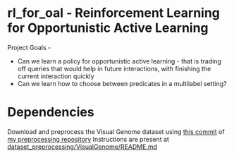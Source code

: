 # rl_for_oal - Reinforcement Learning for Opportunistic Active Learning

Project Goals -
- Can we learn a policy for opportunistic active learning - that is trading off queries that would help in future interactions, with finishing the current interaction quickly
- Can we learn how to choose between predicates in a multilabel setting?

# Dependencies

Download and preprocess the Visual Genome dataset using [this commit](https://github.com/aishwaryap/dataset_preprocessing/commit/d51cb6b2c6c61ddc473cca7c89ff44b8b75ea901) of [my preprocessing repository](https://github.com/aishwaryap/dataset_preprocessing)
Instructions are present at [dataset_preprocessing/VisualGenome/README.md](https://github.com/aishwaryap/dataset_preprocessing/blob/master/VisualGenome/README.md)

